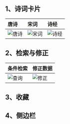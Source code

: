## 1、诗词卡片

|唐诗|宋词|诗经|
|:---|:---|:---|
|![唐诗](https://github.com/Sningi/song/blob/master/showImages/tpoem.jpg)|![宋词](https://github.com/Sningi/song/blob/master/showImages/spoem.jpg)|![诗经](https://github.com/Sningi/song/blob/master/showImages/song.jpg)|

## 2、检索与修正

|条件检索|修正数据|
|:---|:---|
|![查询](https://github.com/Sningi/song/blob/master/showImages/search.jpg)|![修正](https://github.com/Sningi/song/blob/master/showImages/alter.jpg)|

## 3、收藏
## 4、侧边栏
